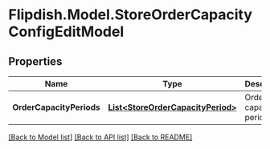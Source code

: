 # Flipdish.Model.StoreOrderCapacityConfigEditModel
## Properties

Name | Type | Description | Notes
------------ | ------------- | ------------- | -------------
**OrderCapacityPeriods** | [**List&lt;StoreOrderCapacityPeriod&gt;**](StoreOrderCapacityPeriod.md) | Order capacity periods | [optional] 

[[Back to Model list]](../README.md#documentation-for-models) [[Back to API list]](../README.md#documentation-for-api-endpoints) [[Back to README]](../README.md)

